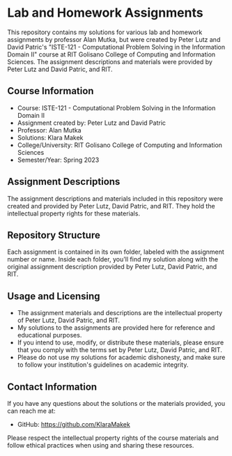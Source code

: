 # Lab and Homework Assignments

This repository contains my solutions for various lab and homework assignments by professor Alan Mutka, but were created by Peter Lutz and David Patric's "ISTE-121 - Computational Problem Solving in the Information Domain II" course at RIT Golisano College of Computing and Information Sciences. The assignment descriptions and materials were provided by Peter Lutz and David Patric, and RIT.

## Course Information

- Course: ISTE-121 - Computational Problem Solving in the Information Domain II
- Assignment created by: Peter Lutz and David Patric
- Professor: Alan Mutka
- Solutions: Klara Makek
- College/University: RIT Golisano College of Computing and Information Sciences
- Semester/Year: Spring 2023

## Assignment Descriptions

The assignment descriptions and materials included in this repository were created and provided by Peter Lutz, David Patric, and RIT. They hold the intellectual property rights for these materials.

## Repository Structure

Each assignment is contained in its own folder, labeled with the assignment number or name. Inside each folder, you'll find my solution along with the original assignment description provided by Peter Lutz, David Patric, and RIT.

## Usage and Licensing

- The assignment materials and descriptions are the intellectual property of Peter Lutz, David Patric, and RIT.
- My solutions to the assignments are provided here for reference and educational purposes.
- If you intend to use, modify, or distribute these materials, please ensure that you comply with the terms set by Peter Lutz, David Patric, and RIT.
- Please do not use my solutions for academic dishonesty, and make sure to follow your institution's guidelines on academic integrity.

## Contact Information

If you have any questions about the solutions or the materials provided, you can reach me at:
- GitHub: https://github.com/KlaraMakek

Please respect the intellectual property rights of the course materials and follow ethical practices when using and sharing these resources.

